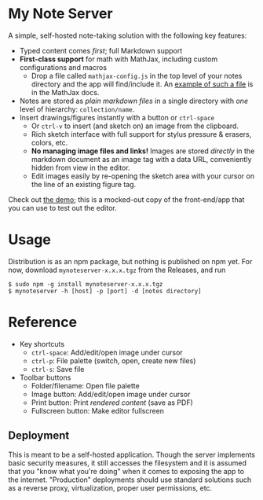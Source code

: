 # My Note Server

A simple, self-hosted note-taking solution with the following key features:

* Typed content comes _first_; full Markdown support
* **First-class support** for math with MathJax, including custom configurations and macros
    * Drop a file called `mathjax-config.js` in the top level of your notes directory and the app will find/include it.
    An [example of such a file](https://docs.mathjax.org/en/latest/input/tex/macros.html) is in the MathJax docs.
* Notes are stored as _plain markdown files_ in a single directory with _one_ level of hierarchy: `collection/name`.
* Insert drawings/figures instantly with a button or `ctrl-space`
    * Or `ctrl-v` to insert (and sketch on) an image from the clipboard.
    * Rich sketch interface with full support for stylus pressure & erasers, colors, etc.
    * **No managing image files and links!** Images are stored _directly_ in the markdown document as an image tag with a data URL, conveniently hidden from view in the editor.
    * Edit images easily by re-opening the sketch area with your cursor on the line of an existing figure tag.

Check out [the demo](https://cemulate.github.io/mynoteserver/app/); this is a mocked-out copy of the front-end/app that you can use to test out the editor.

# Usage

Distribution is as an npm package, but nothing is published on npm yet.
For now, download `mynoteserver-x.x.x.tgz` from the Releases, and run

```
$ sudo npm -g install mynoteserver-x.x.x.tgz
$ mynoteserver -h [host] -p [port] -d [notes directory]
```

# Reference

* Key shortcuts
    * `ctrl-space`: Add/edit/open image under cursor
    * `ctrl-p`: File palette (switch, open, create new files)
    * `ctrl-s`: Save file
* Toolbar buttons
    * Folder/filename: Open file palette
    * Image button: Add/edit/open image under cursor
    * Print button: Print _rendered content_ (save as PDF)
    * Fullscreen button: Make editor fullscreen

## Deployment

This is meant to be a self-hosted application.
Though the server implements basic security measures, it still accesses the filesystem and it is assumed that you "know what you're doing" when it comes to exposing the app to the internet. "Production" deployments should use standard solutions such as a reverse proxy, virtualization, proper user permissions, etc.

